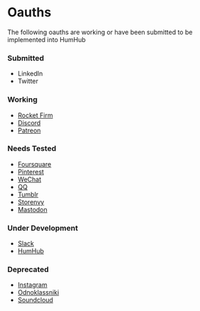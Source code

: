 # Oauths
The following oauths are working or have been submitted to be implemented into HumHub

### Submitted
- LinkedIn
- Twitter

### Working
- [Rocket Firm](/oauth/Rocket%20Firm)
- [Discord](/oauth/Discord)
- [Patreon](/oauth/Patreon)

### Needs Tested
- [Foursquare](/oauth/Foursquare)
- [Pinterest](/oauth/Pinterest)
- [WeChat](/oauth/WeChat)
- [QQ](/oauth/QQ)
- [Tumblr](/oauth/Tumblr)
- [Storenvy](/oauth/Storenvy)
- [Mastodon](/oauth/Mastodon)

### Under Development
- [Slack](/oauth/Slack)
- [HumHub](/oauth/HumHub)

### Deprecated
- [Instagram](/oauth/Instagram)
- [Odnoklassniki](/oauth/Odnoklassniki)
- [Soundcloud](/oauth/Soundcloud)
